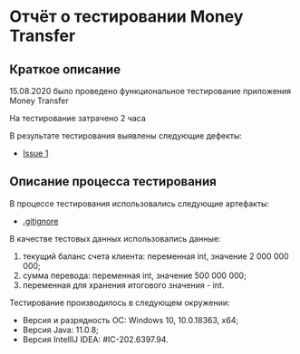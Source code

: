 # Отчёт о тестировании Money Transfer

## Краткое описание

15.08.2020 было проведено функциональное тестирование приложения Money Transfer

На тестирование затрачено 2 часа

В результате тестирования выявлены следующие дефекты:
* [Issue 1](https://github.com/OlegSedov/homeworks-MoneyTransfer/issues/1)

## Описание процесса тестирования

В процессе тестирования использовались следующие артефакты:
* [.gitignore](https://raw.githubusercontent.com/netology-code/javaqa-homeworks/master/.gitignore)

В качестве тестовых данных использовались данные:
1. текущий баланс счета клиента: переменная int, значение 2 000 000 000;
2. сумма перевода: переменная int, значение 500 000 000;
3. переменная для хранения итогового значения - int.


Тестирование производилось в следующем окружении:
* Версия и разрядность ОС: Windows 10, 10.0.18363, x64;
* Версия Java: 11.0.8;
* Версия IntellIJ IDEA: #IC-202.6397.94.
